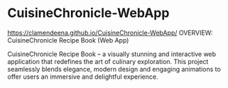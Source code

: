 # CuisineChronicle-WebApp
https://clamendeena.github.io/CuisineChronicle-WebApp/
OVERVIEW: CuisineChronicle Recipe Book (Web App) 

CuisineChronicle Recipe Book – a visually stunning and interactive web application that redefines the art of culinary exploration. This project seamlessly blends elegance, modern design and engaging animations to offer users an immersive and delightful experience.


